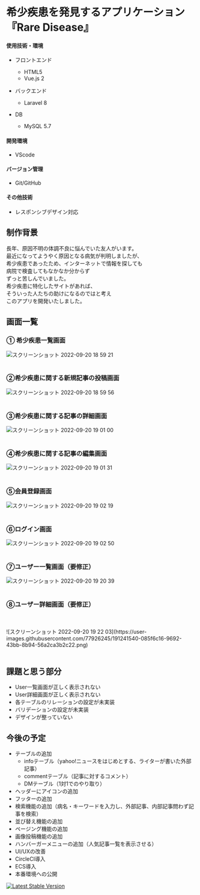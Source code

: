 # 希少疾患を発見するアプリケーション『Rare Disease』

#### 使用技術・環境
- フロントエンド
  - HTML5
  - Vue.js 2

- バックエンド
  - Laravel 8

- DB
  - MySQL 5.7

#### 開発環境
- VScode

#### バージョン管理
- Git/GitHub

#### その他技術
- レスポンシブデザイン対応

## 制作背景
長年、原因不明の体調不良に悩んでいた友人がいます。<br>
最近になってようやく原因となる病気が判明しましたが、<br>
希少疾患であったため、インターネットで情報を探しても<br>
病院で検査してもなかなか分からず<br>
ずっと苦しんでいました。<br>
希少疾患に特化したサイトがあれば、<br>
そういった人たちの助けになるのではと考え<br>
このアプリを開発いたしました。<br>

## 画面一覧
### ① 希少疾患一覧画面
![スクリーンショット 2022-09-20 18 59 21](https://user-images.githubusercontent.com/77926245/191229895-b32ad046-0ab0-4526-b290-e97310f789a7.png)
<br>
<br>
### ②希少疾患に関する新規記事の投稿画面
![スクリーンショット 2022-09-20 18 59 56](https://user-images.githubusercontent.com/77926245/191229920-262375b0-02c5-41b7-928a-a84ecceeee8d.png)
<br>
<br>
### ③希少疾患に関する記事の詳細画面
![スクリーンショット 2022-09-20 19 01 00](https://user-images.githubusercontent.com/77926245/191229935-cdfa6b16-f610-4920-bf2b-7941b6b1b6fb.png)
<br>
<br>
### ④希少疾患に関する記事の編集画面
![スクリーンショット 2022-09-20 19 01 31](https://user-images.githubusercontent.com/77926245/191229945-18935e88-cc0a-464c-b7b8-5bcc8fb72609.png)
<br>
<br>
### ⑤会員登録画面
![スクリーンショット 2022-09-20 19 02 19](https://user-images.githubusercontent.com/77926245/191231711-5d1f0167-8920-4b71-81f4-f145d6b172cf.png)
<br>
<br>
### ⑥ログイン画面
![スクリーンショット 2022-09-20 19 02 50](https://user-images.githubusercontent.com/77926245/191231741-9c863c9d-ec01-4433-957b-5dacf7a153d0.png)
<br>
<br>
### ⑦ユーザー一覧画面（要修正）
![スクリーンショット 2022-09-20 19 20 39](https://user-images.githubusercontent.com/77926245/191233457-fdde7fb9-1a88-4c5d-8fe8-ea1bdb5ef4da.png)
<br>
<br>
### ⑧ユーザー詳細画面（要修正）
<br>
<br>
![スクリーンショット 2022-09-20 19 22 03](https://user-images.githubusercontent.com/77926245/191241540-085f6c16-9692-43bb-8b94-56a2ca3b2c22.png)
<br>
<br>


## 課題と思う部分
- User一覧画面が正しく表示されない
- User詳細画面が正しく表示されない
- 各テーブルのリレーションの設定が未実装
- バリデーションの設定が未実装
- デザインが整っていない

## 今後の予定
- テーブルの追加
  - infoテーブル（yahoo!ニュースをはじめとする、ライターが書いた外部記事）
  - commentテーブル（記事に対するコメント）
  - DMテーブル（1対1でのやり取り）
- ヘッダーにアイコンの追加
- フッターの追加
- 検索機能の追加（病名・キーワードを入力し、外部記事、内部記事問わず記事を検索）
- 並び替え機能の追加
- ページング機能の追加
- 画像投稿機能の追加
- ハンバーガーメニューの追加（人気記事一覧を表示させる）
- UI/UXの改善
- CircleCI導入
- ECS導入
- 本番環境への公開


<a href="https://packagist.org/packages/laravel/framework"><img src="https://img.shields.io/packagist/v/laravel/framework" alt="Latest Stable Version"></a>
